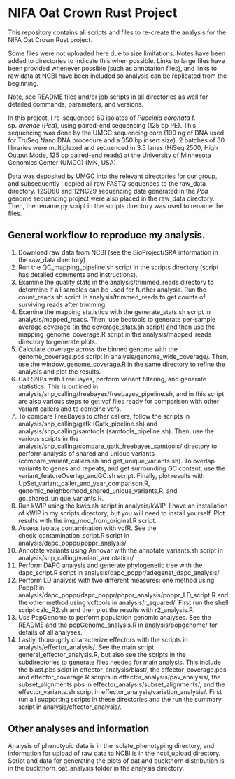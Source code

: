 # NIFA Oat Crown Rust Project
This repository contains all scripts and files to re-create the analysis for the NIFA Oat Crown Rust project.

Some files were not uploaded here due to size limitations. Notes have been added to directories to indicate this when possible. Links to large files have been provided whenever possible (such as annotation files), and links to raw data at NCBI have been included so analysis can be replicated from the beginning.

Note, see README files and/or job scripts in all directories as well for detailed commands, parameters, and versions.

In this project, I re-sequenced 60 isolates of *Puccinia coronata* f. sp. *avenae* (*Pca*), using paired-end sequencing (125 bp PE). This sequencing was done by the UMGC sequencing core (100 ng of DNA used for TruSeq Nano DNA procedure and a 350 bp insert size). 2 batches of 30 libraries were multiplexed and sequenced in 3.5 lanes (HiSeq 2500, High Output Mode, 125 bp paired-end reads) at the University of Minnesota Genomics Center (UMGC) (MN, USA).

Data was deposited by UMGC into the relevant directories for our group, and subsequently I copied all raw FASTQ sequences to the raw_data directory. 12SD80 and 12NC29 sequencing data generated in the *Pca* genome sequencing project were also placed in the raw_data directory. Then, the rename.py script in the scripts directory was used to rename the files.

## General workflow to reproduce my analysis.
1. Download raw data from NCBI (see the BioProject/SRA information in the raw_data directory). 
1. Run the QC_mapping_pipeline.sh script in the scripts directory (script has detailed comments and instructions). 
2. Examine the quality stats in the analysis/trimmed_reads directory to determine if all samples can be used for further analysis. Run the count_reads.sh script in analysis/trimmed_reads to get counts of surviving reads after trimming.
3. Examine the mapping statistics with the generate_stats.sh script in analysis/mapped_reads. Then, use bedtools to generate per-sample average coverage (in the coverage_stats.sh script) and then use the mapping_genome_coverage.R script in the analysis/mapped_reads directory to generate plots.
4. Calculate coverage across the binned genome with the genome_coverage.pbs script in analysis/genome_wide_coverage/. Then, use the window_genome_coverage.R in the same directory to refine the analysis and plot the results.
5. Call SNPs with FreeBayes, perform variant filtering, and generate statistics. This is outlined in analysis/snp_calling/freebayes/freebayes_pipeline.sh, and in this script are also various steps to get vcf files ready for comparison with other variant callers and to combine vcfs.
6. To compare FreeBayes to other callers, follow the scripts in analysis/snp_calling/gatk (Gatk_pipeline.sh) and analysis/snp_calling/samtools (samtools_pipeline.sh). Then, use the various scripts in the analysis/snp_calling/compare_gatk_freebayes_samtools/ directory to perform analysis of shared and unique variants (compare_variant_callers.sh and get_unique_variants.sh). To overlap variants to genes and repeats, and get surrounding GC content, use the variant_featureOverlap_andGC.sh script. Finally, plot results with UpSet_variant_caller_and_year_comparison.R, genomic_neighborhood_shared_unique_variants.R, and gc_shared_unique_variants.R.
7. Run kWIP using the kwip.sh script in analysis/kWIP. I have an installation of kWIP in my scripts directory, but you will need to install yourself. Plot results with the img_mod_from_original.R script.
8. Assess isolate contamination with vcfR. See the check_contamination_script.R script in analysis/dapc_poppr/poppr_analysis/.
9. Annotate variants using Annovar with the annotate_variants.sh script in analysis/snp_calling/variant_annotation/
10. Perform DAPC analysis and generate phylogenetic tree with the dapc_script.R script in analysis/dapc_poppr/adegenet_dapc_analysis/
11. Perform LD analysis with two different measures: one method using PoppR in analysis/dapc_poppr/dapc_poppr/poppr_analysis/poppr_LD_script.R and the other method using vcftools in analysis/r_squared/. First run the shell script calc_R2.sh and then plot the results with r2_analysis.R.
12. Use PopGenome to perform population genomic analyses. See the README and the popGenome_analysis.R in analysis/popgenome/ for details of all analyses.
13. Lastly, thoroughly characterize effectors with the scripts in analysis/effector_analysis/. See the main script general_effector_analysis.R, but also see the scripts in the subdirectories to generate files needed for main analysis. This include the blast.pbs scipt in effector_analysis/blast/, the effector_coverage.pbs and effector_coverage.R scripts in effector_analysis/pav_analysis/, the subset_alignments.pbs in effector_analysis/subset_alignments/, and the effector_variants.sh script in effector_analysis/variation_analysis/. First run all supporting scripts in these directories and the run the summary script in analysis/effector_analysis/.

## Other analyses and information
Analysis of phenotypic data is in the isolate_phenotyping directory, and information for upload of raw data to NCBI is in the ncbi_upload directory.
Script and data for generating the plots of oat and buckthorn distribution is in the buckthorn_oat_analysis folder in the analysis directory.
